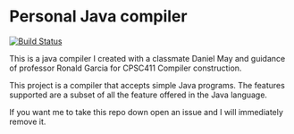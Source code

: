 
# Personal Java compiler
[![Build Status](https://travis-ci.org/CarlosBalladares/Personal-Java-compiler.svg?branch=master)](https://travis-ci.org/CarlosBalladares/Personal-Java-compiler)

This is a java compiler I created with a classmate Daniel May
and guidance of professor Ronald Garcia for CPSC411 Compiler construction.

This project is a compiler that accepts simple Java programs. The features
supported are a subset of all the feature offered in the Java language.

If you want me to take this repo down open an issue and I will immediately remove it.

